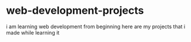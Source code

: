 # web-development-projects
i am learning web development from beginning here are my projects that i made while learning it
